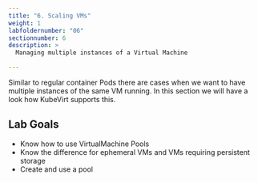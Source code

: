 ```yaml
---
title: "6. Scaling VMs"
weight: 1
labfoldernumber: "06"
sectionnumber: 6
description: >
  Managing multiple instances of a Virtual Machine

---
```


Similar to regular container Pods there are cases when we want to have multiple instances of the same VM running. In this section
we will have a look how KubeVirt supports this.


## Lab Goals

* Know how to use VirtualMachine Pools
* Know the difference for ephemeral VMs and VMs requiring persistent storage
* Create and use a pool
